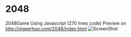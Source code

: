 # 2048
2048Game Using Javascript (270 lines code)
Preview on http://nigeerhuo.com/2048/index.html
![ScreenShot](https://raw.github.com/AJLoveChina/2048/master/screenshot.png)
